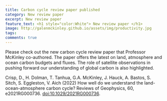 ```yaml
---
title: Carbon cycle review paper published
category: New review paper
excerpt: New review paper
feature_text: <h1 style="color:White"> New review paper </h1>
image: http://galenmckinley.github.io/assets/img/productivity.jpg
tags: 
comments: true
---
```


Please check out the new carbon cycle review paper that Professor McKinley co-authored. The paper offers the latest on land, atmosphere and ocean carbon budgets and fluxes. The role of satellite observations in pushing forward our understanding of global carbon is also highlighted. 

Crisp, D., H. Dolman, T. Tanhua, G.A. McKinley, J. Hauck, A. Bastos, S. Sitch, S. Eggleston, V. Aich (2022) How well do we understand the land-ocean-atmosphere carbon cycle? Reviews of Geophysics, 60, e2021RG000736. [doi:10.1029/2021RG000736](https://doi.org/10.1029/2021RG000736).
